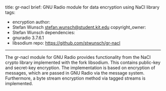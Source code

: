 title: gr-nacl
brief: GNU Radio module for data encryption using NaCl library
tags:
  - encryption
author:
  - Stefan Wunsch <stefan.wunsch@student.kit.edu>
copyright_owner:
  - Stefan Wunsch
dependencies:
  - gnuradio 3.7.6.1
  - libsodium
repo: https://github.com/stwunsch/gr-nacl
---

The gr-nacl module for GNU Radio provides functionality from the NaCl crypto library implemented with the fork libsodium. This contains public-key and secret-key encryption. The implementation is based on encryption of messages, which are passed in GNU Radio via the message system. Furthermore, a byte stream encryption method via tagged streams is implemented.
